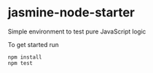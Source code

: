 # jasmine-node-starter
Simple environment to test pure JavaScript logic

To get started run
```
npm install
npm test
```
